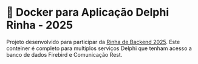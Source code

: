 # 🥊 Docker para Aplicação Delphi Rinha - 2025

Projeto desenvolvido para participar da [Rinha de Backend 2025](https://github.com/zanfranceschi/rinha-de-backend-2025). Este conteiner é completo para multiplos serviços Delphi que tenham acesso a banco de dados Firebird e Comunicação Rest.
